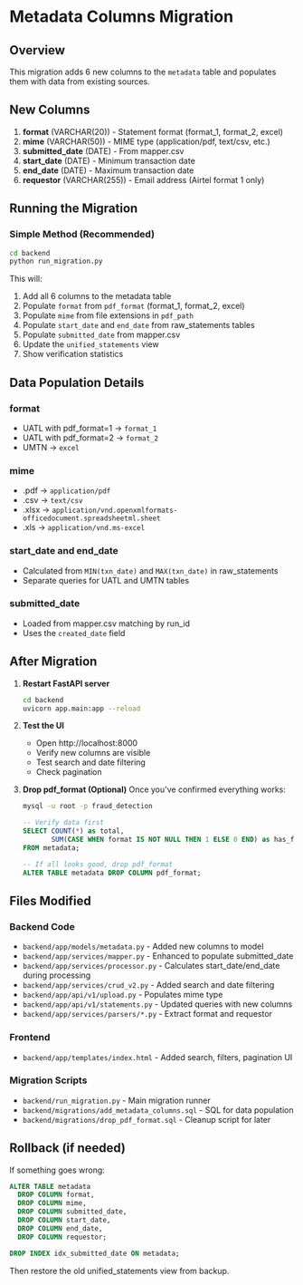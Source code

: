 # Metadata Columns Migration

## Overview
This migration adds 6 new columns to the `metadata` table and populates them with data from existing sources.

## New Columns
1. **format** (VARCHAR(20)) - Statement format (format_1, format_2, excel)
2. **mime** (VARCHAR(50)) - MIME type (application/pdf, text/csv, etc.)
3. **submitted_date** (DATE) - From mapper.csv
4. **start_date** (DATE) - Minimum transaction date
5. **end_date** (DATE) - Maximum transaction date
6. **requestor** (VARCHAR(255)) - Email address (Airtel format 1 only)

## Running the Migration

### Simple Method (Recommended)
```bash
cd backend
python run_migration.py
```

This will:
1. Add all 6 columns to the metadata table
2. Populate `format` from `pdf_format` (format_1, format_2, excel)
3. Populate `mime` from file extensions in `pdf_path`
4. Populate `start_date` and `end_date` from raw_statements tables
5. Populate `submitted_date` from mapper.csv
6. Update the `unified_statements` view
7. Show verification statistics

## Data Population Details

### format
- UATL with pdf_format=1 → `format_1`
- UATL with pdf_format=2 → `format_2`
- UMTN → `excel`

### mime
- .pdf → `application/pdf`
- .csv → `text/csv`
- .xlsx → `application/vnd.openxmlformats-officedocument.spreadsheetml.sheet`
- .xls → `application/vnd.ms-excel`

### start_date and end_date
- Calculated from `MIN(txn_date)` and `MAX(txn_date)` in raw_statements
- Separate queries for UATL and UMTN tables

### submitted_date
- Loaded from mapper.csv matching by run_id
- Uses the `created_date` field

## After Migration

1. **Restart FastAPI server**
   ```bash
   cd backend
   uvicorn app.main:app --reload
   ```

2. **Test the UI**
   - Open http://localhost:8000
   - Verify new columns are visible
   - Test search and date filtering
   - Check pagination

3. **Drop pdf_format (Optional)**
   Once you've confirmed everything works:
   ```bash
   mysql -u root -p fraud_detection
   ```
   ```sql
   -- Verify data first
   SELECT COUNT(*) as total,
          SUM(CASE WHEN format IS NOT NULL THEN 1 ELSE 0 END) as has_format
   FROM metadata;

   -- If all looks good, drop pdf_format
   ALTER TABLE metadata DROP COLUMN pdf_format;
   ```

## Files Modified

### Backend Code
- `backend/app/models/metadata.py` - Added new columns to model
- `backend/app/services/mapper.py` - Enhanced to populate submitted_date
- `backend/app/services/processor.py` - Calculates start_date/end_date during processing
- `backend/app/services/crud_v2.py` - Added search and date filtering
- `backend/app/api/v1/upload.py` - Populates mime type
- `backend/app/api/v1/statements.py` - Updated queries with new columns
- `backend/app/services/parsers/*.py` - Extract format and requestor

### Frontend
- `backend/app/templates/index.html` - Added search, filters, pagination UI

### Migration Scripts
- `backend/run_migration.py` - Main migration runner
- `backend/migrations/add_metadata_columns.sql` - SQL for data population
- `backend/migrations/drop_pdf_format.sql` - Cleanup script for later

## Rollback (if needed)

If something goes wrong:
```sql
ALTER TABLE metadata
  DROP COLUMN format,
  DROP COLUMN mime,
  DROP COLUMN submitted_date,
  DROP COLUMN start_date,
  DROP COLUMN end_date,
  DROP COLUMN requestor;

DROP INDEX idx_submitted_date ON metadata;
```

Then restore the old unified_statements view from backup.
